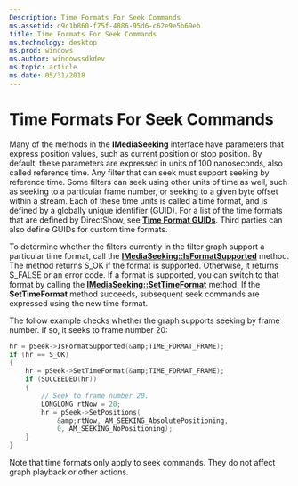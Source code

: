 ```yaml
---
Description: Time Formats For Seek Commands
ms.assetid: d9c1b860-f75f-4886-95d6-c62e9e5b69eb
title: Time Formats For Seek Commands
ms.technology: desktop
ms.prod: windows
ms.author: windowssdkdev
ms.topic: article
ms.date: 05/31/2018
---
```


# Time Formats For Seek Commands

Many of the methods in the **IMediaSeeking** interface have parameters that express position values, such as current position or stop position. By default, these parameters are expressed in units of 100 nanoseconds, also called reference time. Any filter that can seek must support seeking by reference time. Some filters can seek using other units of time as well, such as seeking to a particular frame number, or seeking to a given byte offset within a stream. Each of these time units is called a time format, and is defined by a globally unique identifier (GUID). For a list of the time formats that are defined by DirectShow, see [**Time Format GUIDs**](time-format-guids.md). Third parties can also define GUIDs for custom time formats.

To determine whether the filters currently in the filter graph support a particular time format, call the [**IMediaSeeking::IsFormatSupported**](/windows/desktop/api/Strmif/nf-strmif-imediaseeking-isformatsupported) method. The method returns S\_OK if the format is supported. Otherwise, it returns S\_FALSE or an error code. If a format is supported, you can switch to that format by calling the [**IMediaSeeking::SetTimeFormat**](/windows/desktop/api/Strmif/nf-strmif-imediaseeking-settimeformat) method. If the **SetTimeFormat** method succeeds, subsequent seek commands are expressed using the new time format.

The follow example checks whether the graph supports seeking by frame number. If so, it seeks to frame number 20:


```C++
hr = pSeek->IsFormatSupported(&amp;TIME_FORMAT_FRAME);
if (hr == S_OK)
{
    hr = pSeek->SetTimeFormat(&amp;TIME_FORMAT_FRAME);
    if (SUCCEEDED(hr))
    {
        // Seek to frame number 20.
        LONGLONG rtNow = 20;
        hr = pSeek->SetPositions(
            &amp;rtNow, AM_SEEKING_AbsolutePositioning, 
            0, AM_SEEKING_NoPositioning);
    }
}
```



Note that time formats only apply to seek commands. They do not affect graph playback or other actions.

 

 



